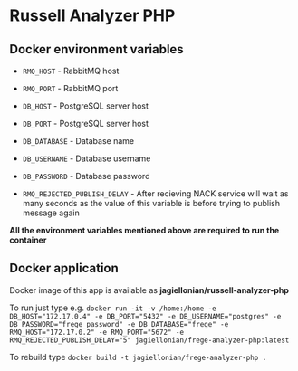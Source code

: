 # Russell Analyzer PHP

## Docker environment variables

   * `RMQ_HOST` - RabbitMQ host
   
   * `RMQ_PORT` - RabbitMQ port 

   * `DB_HOST` - PostgreSQL server host

   * `DB_PORT` - PostgreSQL server host 

   *  `DB_DATABASE` - Database name

   *  `DB_USERNAME` - Database username

   *  `DB_PASSWORD` - Database password
   
   *  `RMQ_REJECTED_PUBLISH_DELAY` - After recieving NACK service will wait as many seconds as the value of this variable is before trying to publish message again

**All the environment variables mentioned above are required to run the container**

## Docker application
Docker image of this app is available as **jagiellonian/russell-analyzer-php**

To run just type e.g. `docker run -it -v /home:/home -e DB_HOST="172.17.0.4" -e DB_PORT="5432" -e DB_USERNAME="postgres" -e DB_PASSWORD="frege_password" -e DB_DATABASE="frege" -e RMQ_HOST="172.17.0.2" -e RMQ_PORT="5672" -e RMQ_REJECTED_PUBLISH_DELAY="5" jagiellonian/frege-analyzer-php:latest
`

To rebuild type `docker build -t jagiellonian/frege-analyzer-php .`
